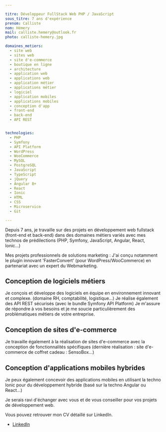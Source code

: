 ```yaml
---

titre: Développeur FullStack Web PHP / JavaScript
sous_titre: 7 ans d'expérience
prenom: Calliste
nom: Hémery
mail: calliste.hemery@outlook.fr
photo: calliste-hemery.jpg

domaines_metiers:
  - site web
  - sites web
  - site d'e-commerce
  - boutique en ligne
  - architecture
  - application web
  - applications web
  - application métier
  - applications métier
  - logiciel
  - application mobiles
  - applications mobiles
  - conception d'app 
  - front-end
  - back-end
  - API REST


technologies:
  - PHP
  - Symfony
  - API Platform
  - WordPress
  - WooCommerce
  - MySQL
  - PostgreSQL
  - JavaScript
  - TypeScript
  - jQuery
  - Angular 8+
  - React
  - Ionic
  - HTML
  - CSS
  - Microservice
  - Git

---
```


Depuis 7 ans, je travaille sur des projets en développement web fullstack (front-end et back-end) dans des domaines métiers variés avec mes technos de prédilections (PHP, Symfony, JavaScript, Angular, React, Ionic...)

Mes projets professionnels de solutions marketing :
J'ai conçu notamment le plugin innovant 'FasterConvert' (pour WordPress/WooCommerce) en partenariat avec un expert du Webmarketing.

## Conception de logiciels métiers
Je conçois et développe des logiciels en équipe en environnement innovant et complexe. (domaine RH, comptabilité, logistique...)
Je réalise également des API REST sécurisés (avec le bundle Symfony API Platform)
Je m'assure de répondre à vos besoins et je me soucie particulièrement des problématiques métiers de votre entreprise.

## Conception de sites d'e-commerce
Je travaille également à la réalisation de sites d'e-commerce avec la conception de fonctionnalités spécifiques (dernière réalisation : site d'e-commerce de coffret cadeau : SensoBox...)

## Conception d'applications mobiles hybrides
Je peux également concevoir des applications mobiles en utilisant la techno Ionic pour du développement hybride (basé sur la techno Angular ou React...)

Je serais ravi d'échanger avec vous et de vous conseiller pour vos projets de développement web.

Vous pouvez retrouver mon CV détaillé sur LinkedIn.
- [LinkedIn](https://www.linkedin.com/in/calliste-hemery-developpeurweb/)
